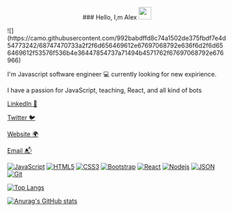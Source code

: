 <p align="center">### Hello, I,m Alex <img src="https://github.com/TheDudeThatCode/TheDudeThatCode/blob/master/Assets/Hi.gif" width="29px"></p>
![](https://camo.githubusercontent.com/992babdffd8c74a1502de375fbdf7e4d54773242/68747470733a2f2f6d656469612e67697068792e636f6d2f6d656469612f53576f536b4e36447854737a71494b4571762f67697068792e676966)

I'm Javascript software engineer 💻 currently looking for new expirience.

I have a passion for JavaScript, teaching, React, and all kind of bots 



[LinkedIn 💼]()

[Twitter 🐦]()

[Website 🌍]()

[Email 📬](mailto:klimanovfresh@gmail.com)

[![JavaScript](https://img.shields.io/badge/-JavaScript-black?style=flat&logo=javascript&link=https://github.com/SitaelJs/)](https://github.com/SitaelJs/) 
[![HTML5](https://img.shields.io/badge/-HTML5-E34F26?style=flat&logo=html5&logoColor=white&link=https://github.com/SitaelJs/)](https://github.com/SitaelJs/) 
[![CSS3](https://img.shields.io/badge/-CSS3-1572B6?style=flat&logo=css3&link=https://github.com/SitaelJs/)](https://github.com/SitaelJs/) 
[![Bootstrap](https://img.shields.io/badge/-Bootstrap-563D7C?style=flat&logo=bootstrap&link=https://github.com/SitaelJs/)](https://github.com/SitaelJs/) 
[![React](https://img.shields.io/badge/-React-black?style=flat&logo=react&https://github.com/SitaelJs/)](https://github.com/SitaelJs/) 
[![Nodejs](https://img.shields.io/badge/-Nodejs-green?style=flat&logo=Node.js&link=https://github.com/SitaelJs/)](https://github.com/SitaelJs/) 
[![JSON](https://img.shields.io/badge/-json-02569B?style=flat&logo=json&link=https://github.com/SitaelJs/)](https://github.com/SitaelJs/)
[![Git](https://img.shields.io/badge/-Git-black?style=flat&logo=git&link=https://github.com/SitaelJs/)](https://github.com/SitaelJs/) 

[![Top Langs](https://github-readme-stats.vercel.app/api/top-langs/?username=SitaelJs&layout=compact)](https://github.com/anuraghazra/github-readme-stats)

[![Anurag's GitHub stats](https://github-readme-stats.vercel.app/api?username=SitaelJs)](https://github.com/anuraghazra/github-readme-stats)




